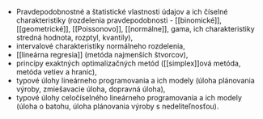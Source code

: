 - Pravdepodobnostné a štatistické vlastnosti údajov a ich číselné charakteristiky (rozdelenia pravdepodobnosti - [[binomické]], [[geometrické]], [[Poissonovo]], [[normálne]], gama, ich charakteristiky stredná hodnota, rozptyl, kvantily), 
- intervalové charakteristiky normálneho rozdelenia, 
- [[lineárna regresia]] (metóda najmenších štvorcov), 
- princípy exaktných optimalizačných metód ([[simplex]]ová metóda, metóda vetiev a hraníc), 
- typové úlohy lineárneho programovania a ich modely (úloha plánovania výroby, zmiešavacie úloha, dopravná úloha),
- typové úlohy celočíselného lineárneho programovania a ich modely (úloha o batohu, úloha plánovania výroby s nedeliteľnosťou).